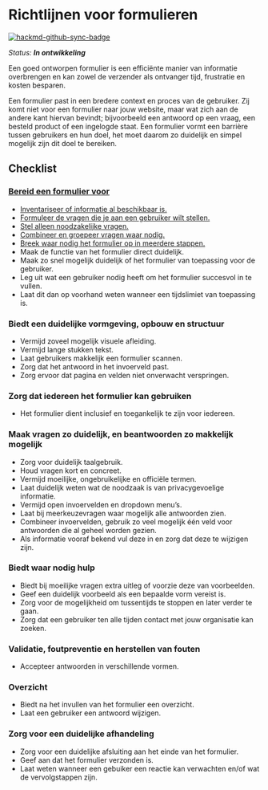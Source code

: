 # Richtlijnen voor formulieren

[![hackmd-github-sync-badge](https://hackmd.io/vXazt598Sn2t358J65D8Qg/badge)](https://hackmd.io/vXazt598Sn2t358J65D8Qg)

_Status: **In ontwikkeling**_

Een goed ontworpen formulier is een efficiënte manier van informatie overbrengen en kan zowel de verzender als ontvanger tijd, frustratie en kosten besparen. 

Een formulier past in een bredere context en proces van de gebruiker. Zij komt niet voor een formulier naar jouw website, maar wat zich aan de andere kant hiervan bevindt; bijvoorbeeld een antwoord op een vraag, een besteld product of een ingelogde staat. Een formulier vormt een barrière tussen gebruikers en hun doel, het moet daarom zo duidelijk en simpel mogelijk zijn dit doel te bereiken.

## Checklist

### [Bereid een formulier voor](https://hackmd.io/gZriDtYKQBqxLVVAtkMtvg)

- [Inventariseer of informatie al beschikbaar is.](https://hackmd.io/gZriDtYKQBqxLVVAtkMtvg#Inventariseer-of-informatie-al-beschikbaar-is)
- [Formuleer de vragen die je aan een gebruiker wilt stellen.](https://hackmd.io/gZriDtYKQBqxLVVAtkMtvg#Formuleer-de-vragen-die-je-aan-een-gebruiker-wilt-stellen)
- [Stel alleen noodzakelijke vragen.](https://hackmd.io/gZriDtYKQBqxLVVAtkMtvg#Stel-alleen-noodzakelijke-vragen)
- [Combineer en groepeer vragen waar nodig.](https://hackmd.io/gZriDtYKQBqxLVVAtkMtvg#Combineer-en-groepeer-vragen-waar-nodig)
- [Breek waar nodig het formulier op in meerdere stappen.](https://hackmd.io/gZriDtYKQBqxLVVAtkMtvg#Meerstappen-formulieren)
- Maak de functie van het formulier direct duidelijk.
- Maak zo snel mogelijk duidelijk of het formulier van toepassing voor de gebruiker.
- Leg uit wat een gebruiker nodig heeft om het formulier succesvol in te vullen.
- Laat dit dan op voorhand weten wanneer een tijdslimiet van toepassing is.

### Biedt een duidelijke vormgeving, opbouw en structuur

- Vermijd zoveel mogelijk visuele afleiding.
- Vermijd lange stukken tekst.
- Laat gebruikers makkelijk een formulier scannen.
- Zorg dat het antwoord in het invoerveld past.
- Zorg ervoor dat pagina en velden niet onverwacht verspringen.

### Zorg dat iedereen het formulier kan gebruiken

- Het formulier dient inclusief en toegankelijk te zijn voor iedereen.

### Maak vragen zo duidelijk, en beantwoorden zo makkelijk mogelijk

- Zorg voor duidelijk taalgebruik.
- Houd vragen kort en concreet.
- Vermijd moeilijke, ongebruikelijke en officiële termen.
- Laat duidelijk weten wat de noodzaak is van privacygevoelige informatie.
- Vermijd open invoervelden en dropdown menu’s.
- Laat bij meerkeuzevragen waar mogelijk alle antwoorden zien.
- Combineer invoervelden, gebruik zo veel mogelijk één veld voor antwoorden die al geheel worden gezien.
- Als informatie vooraf bekend vul deze in en zorg dat deze te wijzigen zijn.


### Biedt waar nodig hulp

- Biedt bij moeilijke vragen extra uitleg of voorzie deze van voorbeelden.
- Geef een duidelijk voorbeeld als een bepaalde vorm vereist is.
- Zorg voor de mogelijkheid om tussentijds te stoppen en later verder te gaan.
- Zorg dat een gebruiker ten alle tijden contact met jouw organisatie kan zoeken.


### Validatie, foutpreventie en herstellen van fouten

- Accepteer antwoorden in verschillende vormen.

### Overzicht

- Biedt na het invullen van het formulier een overzicht.
- Laat een gebruiker een antwoord wijzigen.

### Zorg voor een duidelijke afhandeling

- Zorg voor een duidelijke afsluiting aan het einde van het formulier.
- Geef aan dat het formulier verzonden is.
- Laat weten wanneer een gebuiker een reactie kan verwachten en/of wat de vervolgstappen zijn.

